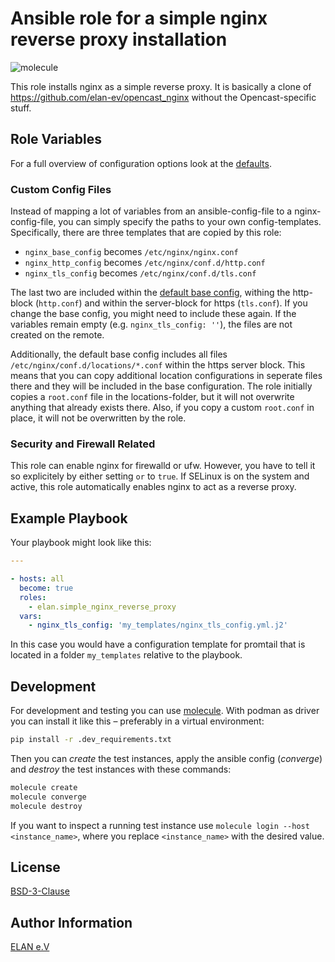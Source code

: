 # Ansible role for a simple nginx reverse proxy installation

![molecule](https://github.com/elan-ev/simple_nginx_reverse_proxy/actions/workflows/molecule.yml/badge.svg)

This role installs nginx as a simple reverse proxy.
It is basically a clone of https://github.com/elan-ev/opencast_nginx without the Opencast-specific stuff.

## Role Variables

For a full overview of configuration options look at the [defaults](defaults/main.yml).

### Custom Config Files

Instead of mapping a lot of variables from an ansible-config-file to a nginx-config-file,
you can simply specify the paths to your own config-templates.
Specifically, there are three templates that are copied by this role:

* `nginx_base_config` becomes `/etc/nginx/nginx.conf`
* `nginx_http_config` becomes `/etc/nginx/conf.d/http.conf`
* `nginx_tls_config` becomes `/etc/nginx/conf.d/tls.conf`

The last two are included within the [default base config](templates/nginx.conf), withing the http-block (`http.conf`) and within the server-block for https (`tls.conf`).
If you change the base config, you might need to include these again.
If the variables remain empty (e.g. `nginx_tls_config: ''`), the files are not created on the remote.

Additionally, the default base config includes all files `/etc/nginx/conf.d/locations/*.conf` within the https server block.
This means that you can copy additional location configurations in seperate files there and they will be included in the base configuration.
The role initially copies a `root.conf` file in the locations-folder, but it will not overwrite anything that already exists there.
Also, if you copy a custom `root.conf` in place, it will not be overwritten by the role.

### Security and Firewall Related

This role can enable nginx for firewalld or ufw.
However, you have to tell it so explicitely by either setting `` or `` to `true`.
If SELinux is on the system and active, this role automatically enables nginx to act as a reverse proxy.

## Example Playbook

Your playbook might look like this:

```yaml
---

- hosts: all
  become: true
  roles:
    - elan.simple_nginx_reverse_proxy
  vars:
    - nginx_tls_config: 'my_templates/nginx_tls_config.yml.j2'

```

In this case you would have a configuration template for promtail that is located in a folder `my_templates` relative to the playbook.

## Development

For development and testing you can use [molecule](https://molecule.readthedocs.io/en/latest/).
With podman as driver you can install it like this – preferably in a virtual environment:

```bash
pip install -r .dev_requirements.txt
```

Then you can *create* the test instances, apply the ansible config (*converge*) and *destroy* the test instances with these commands:

```bash
molecule create
molecule converge
molecule destroy
```

If you want to inspect a running test instance use `molecule login --host <instance_name>`, where you replace `<instance_name>` with the desired value.

## License

[BSD-3-Clause](LICENSE)

## Author Information

[ELAN e.V](https://elan-ev.de/)
